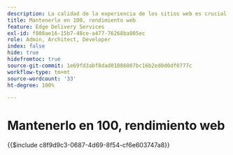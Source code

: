 ```yaml
---
description: La calidad de la experiencia de los sitios web es crucial para lograr los objetivos comerciales de su sitio web y la satisfacción de los visitantes.
title: Mantenerlo en 100, rendimiento web
feature: Edge Delivery Services
exl-id: f808ae16-15b7-48ce-a477-76268ba005ec
role: Admin, Architect, Developer
index: false
hide: true
hidefromtoc: true
source-git-commit: 1e69fd3abf8dad01886007bc16b2ed0d0df0777c
workflow-type: tm+mt
source-wordcount: '33'
ht-degree: 100%

---
```


# Mantenerlo en 100, rendimiento web

{{$include c8f9d9c3-0687-4d69-8f54-cf6e603747a8}}
